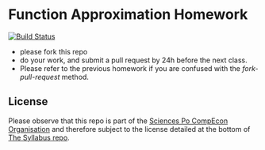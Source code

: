 # Function Approximation Homework

[![Build Status](https://travis-ci.org/ScPo-CompEcon/HWfuncapprox.svg?branch=master)](https://travis-ci.org/ScPo-CompEcon/HWfuncapprox)

* please fork this repo
* do your work, and submit a pull request by 24h before the next class.
* Please refer to the previous homework if you are confused with the *fork-pull-request* method.


## License

Please observe that this repo is part of the [Sciences Po CompEcon Organisation](https://github.com/ScPo-CompEcon) and therefore subject to the license detailed at the bottom of [The Syllabus repo](https://github.com/ScPo-CompEcon/Syllabus).
